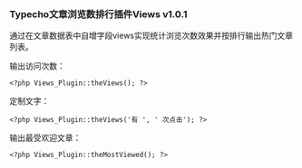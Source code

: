 ### Typecho文章浏览数排行插件Views v1.0.1

通过在文章数据表中自增字段views实现统计浏览次数效果并按排行输出热门文章列表。

输出访问次数：

```<?php Views_Plugin::theViews(); ?>```

定制文字：

```<?php Views_Plugin::theViews('有 ', ' 次点击'); ?>```

输出最受欢迎文章：

```<?php Views_Plugin::theMostViewed(); ?>```
